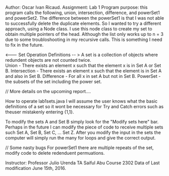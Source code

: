 Author: Oscar Ivan Ricaud.
Assignment: Lab 1
Program purpose: this program calls the following, union, intersection, difference, and powerSet1 and powerSet2. The difference between the powerSet1 is that I was not able to successfully delete the 
duplicate elements. So I wanted to try a different approach, using a Node class. I use this node class to create my set to obtain multiple pointers of the head. Although
the list only works up to n = 3 due to some troubloshooting in my recursive calls. This is something I need to fix in the future. 

<--- Set Operation Definitions -- > 
A set is a collection of objects where redundent objects are not counted twice.\
Union - There exists an element x such that the element x is in Set A or Set B. 
Intersection - There exists an element x such that the element is in Set A and also in Set B. 
Difference - For all x in set A but not in Set B.
PowerSet - the subsets of the set including the power set.

// More details on the upcoming report....

How to operate lab1sets.java 
I will assume the user knows what the basic definitions of a set so it wont be necessary for Try and Catch errors such as 
theuser mistakenly entering {1,1}. 

To modify the sets A and Set B simply look for the "Modify sets here" bar. Perhaps in the future I can modify the piece
of code to receive multiple sets such 
        Set A, Set B, Set C, ... Set Z.
After you modify the input in the sets the computer will simply run the many for loops and give the correct output.

// Some nasty bugs 
For powerSet1 there are multiple repeats of the set, modify code to delete redenduent permuations. 
	
Instructor: Professor Julio Urenda
TA Saiful Abu
Course 2302
Data of Last modification June 15th, 2016.
